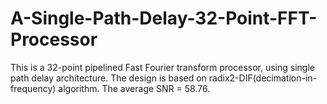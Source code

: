 # A-Single-Path-Delay-32-Point-FFT-Processor
This is a 32-point pipelined Fast Fourier transform processor, using single path delay architecture. The design is based on radix2-DIF(decimation-in-frequency) algorithm. The average SNR = 58.76.

